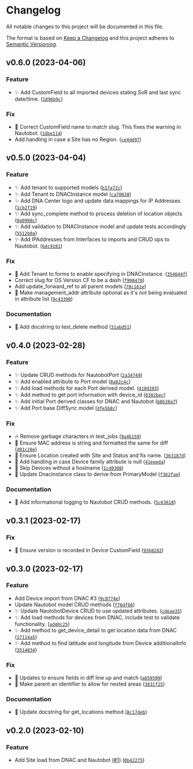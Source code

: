 # Changelog

All notable changes to this project will be documented in this file.

The format is based on [Keep a Changelog](http://keepachangelog.com/en/1.0.0/)
and this project adheres to [Semantic Versioning](http://semver.org/spec/v2.0.0.html).

<!--next-version-placeholder-->

## v0.6.0 (2023-04-06)
### Feature
* ✨ Add CustomField to all imported devices stating SoR and last sync date/time. ([`1896b9c`](https://github.com/networktocode-llc/nautobot-plugin-ssot-dna-center/commit/1896b9c198b9d2ebd839bc73392c2c3089d5ee56))

### Fix
* 🐛 Correct CustomField name to match slug. This fixes the warning in Nautobot. ([`1dbe114`](https://github.com/networktocode-llc/nautobot-plugin-ssot-dna-center/commit/1dbe1143b1660d930673ac4737c49f8561d73f86))
* Add handling in case a Site has no Region. ([`ce4dd97`](https://github.com/networktocode-llc/nautobot-plugin-ssot-dna-center/commit/ce4dd977a376bd061a81c6d5790fe1ce450d5af6))

## v0.5.0 (2023-04-04)
### Feature
* ✨ Add tenant to supported models ([`b1fa72c`](https://github.com/networktocode-llc/nautobot-plugin-ssot-dna-center/commit/b1fa72c7f832d39d77b6f6a16a6ee05d96ceb080))
* ✨ Add Tenant to DNACInstance model ([`ca70638`](https://github.com/networktocode-llc/nautobot-plugin-ssot-dna-center/commit/ca70638e8d24cb2b1c1b1b84206925be91837cf3))
* ✨ Add DNA Center logo and update data mappings for IP Addresses ([`1cb2f19`](https://github.com/networktocode-llc/nautobot-plugin-ssot-dna-center/commit/1cb2f19a014eec7f58a8d1e9aad8fd0df71ecd20))
* ✨ Add sync_complete method to process deletion of location objects ([`0a0990c`](https://github.com/networktocode-llc/nautobot-plugin-ssot-dna-center/commit/0a0990cbbb4f0b6940ffc1c00bee733a15e2d085))
* ✨ Add validation to DNACInstance model and update tests accordingly ([`5512b0a`](https://github.com/networktocode-llc/nautobot-plugin-ssot-dna-center/commit/5512b0a81219cfbc62b92a18395d83be1f31bd2f))
* ✨ Add IPAddresses from Interfaces to imports and CRUD ops to Nautobot. ([`6dc9181`](https://github.com/networktocode-llc/nautobot-plugin-ssot-dna-center/commit/6dc9181884bfa4a4d905dc5d584c28ceb3bb2e2c))

### Fix
* 🐛 Add Tenant to forms to enable specifying in DNACInstance. ([`354644f`](https://github.com/networktocode-llc/nautobot-plugin-ssot-dna-center/commit/354644f9d5a1709277c4bcc74e466c161c277abe))
* Correct slug for OS Version CF to be a dash ([`f998470`](https://github.com/networktocode-llc/nautobot-plugin-ssot-dna-center/commit/f99847017688096c030bb8d233f4f020b5396a31))
* Add update_forward_ref to all parent models ([`78c161e`](https://github.com/networktocode-llc/nautobot-plugin-ssot-dna-center/commit/78c161e8d8b5a744b4a6f36d4acff90725ae5907))
* 🐛 Make management_addr attribute optional as it's not being evaluated in attribute list ([`9c43390`](https://github.com/networktocode-llc/nautobot-plugin-ssot-dna-center/commit/9c433907bce0e4c59209770100413063f5fa4963))

### Documentation
* 📝 Add docstring to test_delete method ([`31abd51`](https://github.com/networktocode-llc/nautobot-plugin-ssot-dna-center/commit/31abd51a0254dd58d6b5ddebac0900b28f95d2a6))

## v0.4.0 (2023-02-28)
### Feature
* ✨ Update CRUD methods for NautobotPort ([`2a34749`](https://github.com/networktocode-llc/nautobot-plugin-ssot-dna-center/commit/2a34749fde1d9eb6f1e2da7583a84756600ff0c5))
* ✨ Add enabled attribute to Port model ([`8a82c4c`](https://github.com/networktocode-llc/nautobot-plugin-ssot-dna-center/commit/8a82c4cb309f7661d417cad7f792e0ad9ed72452))
* ✨ Add load methods for each Port derived model. ([`410d285`](https://github.com/networktocode-llc/nautobot-plugin-ssot-dna-center/commit/410d285dcbb2ffe3e6a9f64dfdc2790e99cca0e4))
* ✨ Add method to get port information with device_id ([`0302bec`](https://github.com/networktocode-llc/nautobot-plugin-ssot-dna-center/commit/0302bec896474bdb9767326f67887459cfaf4851))
* ✨ Add initial Port derived classes for DNAC and Nautobot ([`b8b28a7`](https://github.com/networktocode-llc/nautobot-plugin-ssot-dna-center/commit/b8b28a74058bea95cd710b8f9cee742d073d6de0))
* ✨ Add Port base DiffSync model ([`dfe5b8c`](https://github.com/networktocode-llc/nautobot-plugin-ssot-dna-center/commit/dfe5b8c6e357240361b90a110aea6182618ddc34))

### Fix
* 🔥 Remove garbage characters in test_jobs ([`9a4b159`](https://github.com/networktocode-llc/nautobot-plugin-ssot-dna-center/commit/9a4b1598ad2af4ed8f8ab10b05e06c8589b0f834))
* 🐛 Ensure MAC address is string and formatted the same for diff ([`d01c28e`](https://github.com/networktocode-llc/nautobot-plugin-ssot-dna-center/commit/d01c28e076623786ccf0be39d9288e403722303e))
* 🐛 Ensure Location created with Site and Status and fix name. ([`363187d`](https://github.com/networktocode-llc/nautobot-plugin-ssot-dna-center/commit/363187d839d235759cef2c569b122fb14621a34f))
* 🐛 Add handling in case Device family attribute is null ([`41eeeda`](https://github.com/networktocode-llc/nautobot-plugin-ssot-dna-center/commit/41eeeda06670e770c31dfa3e752f8a198e2d154c))
* 🐛 Skip Devices without a hostname ([`1cd0308`](https://github.com/networktocode-llc/nautobot-plugin-ssot-dna-center/commit/1cd03086389722cc01d8456867b3c794b698189a))
* 🐛 Update DnacInstance class to derive from PrimaryModel ([`f362fae`](https://github.com/networktocode-llc/nautobot-plugin-ssot-dna-center/commit/f362fae92b64831448578a9760c541bd896063c7))

### Documentation
* 📝 Add informational logging to Nautobot CRUD methods. ([`5c63618`](https://github.com/networktocode-llc/nautobot-plugin-ssot-dna-center/commit/5c636182a1d2bb787a48356eb2a0fed2737b97b0))

## v0.3.1 (2023-02-17)
### Fix
* 🐛 Ensure version is recorded in Device CustomField ([`93b8282`](https://github.com/networktocode-llc/nautobot-plugin-ssot-dna-center/commit/93b82820579026422651077598b0133dab8017c7))

## v0.3.0 (2023-02-17)
### Feature
* Add Device import from DNAC #3 ([`9c8774e`](https://github.com/networktocode-llc/nautobot-plugin-ssot-dna-center/commit/9c8774eab9c2d08caef45f79e5a5341b91aa2927))
* Update Nautobot model CRUD methods ([`f76dfb6`](https://github.com/networktocode-llc/nautobot-plugin-ssot-dna-center/commit/f76dfb6dea16c47e9d2e875af0b6bf553bf5f427))
* ✨ Update NautobotDevice CRUD to use updated attributes. ([`cdeae35`](https://github.com/networktocode-llc/nautobot-plugin-ssot-dna-center/commit/cdeae350ee4f26850c16059491cac9eb2f31f647))
* ✨ Add load methods for devices from DNAC, include test to validate functionality. ([`ad40c25`](https://github.com/networktocode-llc/nautobot-plugin-ssot-dna-center/commit/ad40c25984f7628e512db0eec1548f2f7a028356))
* ✨ Add method to get_device_detail to get location data from DNAC ([`17114a5`](https://github.com/networktocode-llc/nautobot-plugin-ssot-dna-center/commit/17114a52d9d5c1cf2ca5a5b1d20212d6029921bd))
* ✨ Add method to find latitude and longitude from Device additionalInfo ([`3514834`](https://github.com/networktocode-llc/nautobot-plugin-ssot-dna-center/commit/3514834e7445807cc81bfd45224ea3a55072b3d9))

### Fix
* 🐛 Updates to ensure fields in diff line up and match ([`a659509`](https://github.com/networktocode-llc/nautobot-plugin-ssot-dna-center/commit/a659509468c6d5584a51309a61b4b04605ff4734))
* 🐛 Make parent an identifier to allow for nested areas ([`3831f25`](https://github.com/networktocode-llc/nautobot-plugin-ssot-dna-center/commit/3831f25417e58e93615f74162f9183ac580154a0))

### Documentation
* 📝 Update docstring for get_locations method ([`8c17deb`](https://github.com/networktocode-llc/nautobot-plugin-ssot-dna-center/commit/8c17deb2092e375b4acaabccbf294ffa74fed69e))

## v0.2.0 (2023-02-10)
### Feature
* Add Site load from DNAC and Nautobot ([#1](https://github.com/networktocode-llc/nautobot-plugin-ssot-dna-center/issues/1)) ([`0b42275`](https://github.com/networktocode-llc/nautobot-plugin-ssot-dna-center/commit/0b422757c614e067525b553a5520ef442a440f7e))
